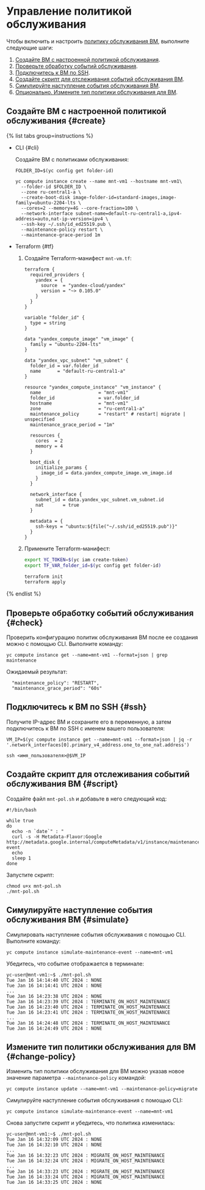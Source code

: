 # Управление политикой обслуживания

Чтобы включить и настроить [политику обслуживания ВМ](../../concepts/vm-policies.md), выполните следующие шаги:

1. [Создайте ВМ с настроенной политикой обслуживания](#create).
2. [Проверьте обработку событий обслуживания](#check).
3. [Подключитесь к ВМ по SSH](#ssh).
4. [Создайте скрипт для отслеживания событий обслуживания ВМ](#script).
5. [Симулируйте наступление события обслуживания ВМ](#simulate).
6. [Опционально. Измените тип политики обслуживания для ВМ](#change-policy).

## Создайте ВМ с настроенной политикой обслуживания {#create}

{% list tabs group=instructions %}

- CLI {#cli}

  Создайте ВМ с политиками обслуживания:

  ```
  FOLDER_ID=$(yc config get folder-id)

  yc compute instance create --name mnt-vm1 --hostname mnt-vm1\
    --folder-id $FOLDER_ID \
    --zone ru-central1-a \
    --create-boot-disk image-folder-id=standard-images,image-family=ubuntu-2204-lts \
    --cores=2 --memory=4G --core-fraction=100 \
    --network-interface subnet-name=default-ru-central1-a,ipv4-address=auto,nat-ip-version=ipv4 \
    --ssh-key ~/.ssh/id_ed25519.pub \
    --maintenance-policy restart \
    --maintenance-grace-period 1m
  ```

- Terraform {#tf}

  1. Создайте Terraform-манифест `mnt-vm.tf`:

      ```
      terraform {
        required_providers {
          yandex = {
            source  = "yandex-cloud/yandex"
            version = "~> 0.105.0"
          }
        }
      }

      variable "folder_id" {
        type = string
      }

      data "yandex_compute_image" "vm_image" {
        family = "ubuntu-2204-lts"
      }

      data "yandex_vpc_subnet" "vm_subnet" {
        folder_id = var.folder_id
        name      = "default-ru-central1-a"
      }

      resource "yandex_compute_instance" "vm_instance" {
        name                     = "mnt-vm1"
        folder_id                = var.folder_id
        hostname                 = "mnt-vm1"
        zone                     = "ru-central1-a"
        maintenance_policy       = "restart" # restart| migrate | unspecified
        maintenance_grace_period = "1m"

        resources {
          cores  = 2
          memory = 4
        }

        boot_disk {
          initialize_params {
            image_id = data.yandex_compute_image.vm_image.id
          }
        }

        network_interface {
          subnet_id = data.yandex_vpc_subnet.vm_subnet.id
          nat       = true
        }

        metadata = {
          ssh-keys = "ubuntu:${file("~/.ssh/id_ed25519.pub")}"
        }
      }
      ```

  1. Примените Terraform-манифест:

      ```bash
      export YC_TOKEN=$(yc iam create-token)
      export TF_VAR_folder_id=$(yc config get folder-id)

      terraform init
      terraform apply
      ```

{% endlist %}

## Проверьте обработку событий обслуживания {#check}

Проверить конфигурацию политик обслуживания ВМ после ее создания можно с помощью CLI. Выполните команду:

```
yc compute instance get --name=mnt-vm1 --format=json | grep maintenance
```

Ожидаемый результат:

```
  "maintenance_policy": "RESTART",
  "maintenance_grace_period": "60s"
```

## Подключитесь к ВМ по SSH {#ssh}

Получите IP-адрес ВМ и сохраните его в переменную, а затем подключитесь к ВМ по SSH с именем вашего пользователя:

```
VM_IP=$(yc compute instance get --name=mnt-vm1 --format=json | jq -r '.network_interfaces[0].primary_v4_address.one_to_one_nat.address')

ssh <имя_пользователя>@$VM_IP
```

## Создайте скрипт для отслеживания событий обслуживания ВМ {#script}

Создайте файл `mnt-pol.sh` и добавьте в него следующий код:

```
#!/bin/bash

while true
do 
  echo -n `date`" : "
  curl -s -H Metadata-Flavor:Google http://metadata.google.internal/computeMetadata/v1/instance/maintenance-event
  echo
  sleep 1
done
```

Запустите скрипт:

```
chmod u+x mnt-pol.sh
./mnt-pol.sh
```

## Симулируйте наступление события обслуживания ВМ {#simulate}

Симулировать наступление события обслуживания с помощью CLI. Выполните команду:

```
yc compute instance simulate-maintenance-event --name=mnt-vm1
```

Убедитесь, что событие отображается в терминале:

```
yc-user@mnt-vm1:~$ ./mnt-pol.sh
Tue Jan 16 14:14:40 UTC 2024 : NONE
Tue Jan 16 14:14:41 UTC 2024 : NONE
...
Tue Jan 16 14:23:38 UTC 2024 : NONE
Tue Jan 16 14:23:39 UTC 2024 : TERMINATE_ON_HOST_MAINTENANCE
Tue Jan 16 14:23:40 UTC 2024 : TERMINATE_ON_HOST_MAINTENANCE
Tue Jan 16 14:23:41 UTC 2024 : TERMINATE_ON_HOST_MAINTENANCE
...
Tue Jan 16 14:24:48 UTC 2024 : TERMINATE_ON_HOST_MAINTENANCE
Tue Jan 16 14:24:49 UTC 2024 : NONE
```

## Измените тип политики обслуживания для ВМ {#change-policy}

Изменить тип политики обслуживания для ВМ можно указав новое значение параметра `--maintenance-policy` командой:

```
yc compute instance update --name=mnt-vm1 --maintenance-policy=migrate
```

Симулируйте наступление события обслуживания с помощью CLI:

```
yc compute instance simulate-maintenance-event --name=mnt-vm1
```

Снова запустите скрипт и убедитесь, что политика изменилась:

```
yc-user@mnt-vm1:~$ ./mnt-pol.sh
Tue Jan 16 14:32:09 UTC 2024 : NONE
Tue Jan 16 14:32:10 UTC 2024 : NONE
...
Tue Jan 16 14:32:23 UTC 2024 : MIGRATE_ON_HOST_MAINTENANCE
Tue Jan 16 14:32:24 UTC 2024 : MIGRATE_ON_HOST_MAINTENANCE
...
Tue Jan 16 14:33:23 UTC 2024 : MIGRATE_ON_HOST_MAINTENANCE
Tue Jan 16 14:33:24 UTC 2024 : MIGRATE_ON_HOST_MAINTENANCE
Tue Jan 16 14:33:25 UTC 2024 : NONE
```
